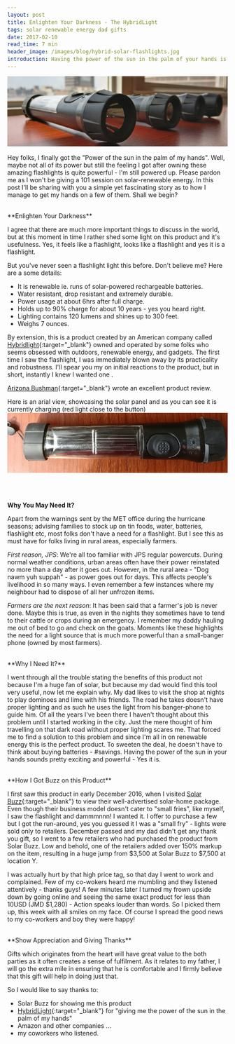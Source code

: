 ```yaml
---
layout: post
title: Enlighten Your Darkness - The HybridLight
tags: solar renewable energy dad gifts
date: 2017-02-10
read_time: 7 min
header_image: /images/blog/hybrid-solar-flashlights.jpg
introduction: Having the power of the sun in the palm of your hands is exaclty what this flashlight provides. Let me tell you about my journey in capturing the sun's energy.
---
```



!["Flashlight"](/images/blog/hybrid-solar-flashlights.jpg)

Hey folks, I finally got the "Power of the sun in the palm of my hands". Well, maybe not all of its power but still the feeling I got after owning these amazing flashlights is quite powerful - I'm still powered up. Please pardon me as I won't be giving a 101 session on solar-renewable energy. In this post I'll be sharing with you a simple yet fascinating story as to how I manage to get my hands on a few of them. Shall we begin?


<br/>
**Enlighten Your Darkness**


I agree that there are much more important things to discuss in the world, but at this moment in time I rather shed some light on this product and it's usefulness. Yes, it feels like a flashlight, looks like a flashlight and yes it is a flashlight. 

But you've never seen a flashlight light this before. Don't believe me? Here are a some details:

 - It is renewable ie. runs of solar-powered rechargeable batteries.
 - Water resistant, drop resistant and extremely durable.
 - Power usage at about 6hrs after full charge.
 - Holds up to 90% charge for about 10 years - yes you heard right.
 - Lighting contains 120 lumens and shines up to 300 feet.
 - Weighs 7 ounces.

By extension, this is a product created by an American company called [Hybridlight](http://hybridlight.com/about-us/){:target="_blank"} owned and operated by some folks who seems obsessed with outdoors, renewable energy, and gadgets. The first time I saw the flashlight, I was immediately blown away by its practicality and robustness. I'll spear you my on initial reactions to the product, but in short, instantly I knew I wanted one . 

[Arizona Bushman](http://www.arizonabushman.com/reviews/the-hybrid-light-120/){:target="_blank"} wrote an excellent product review.

Here is an arial view, showcasing the solar panel and as you can see it is currently charging (red light close to the button)
!["Flashlight"](/images/blog/hybrid-solar-flashlights-arial-view.jpg)

<br/>
<br/>

**Why You May Need It?**

Apart from the warnings sent by the MET office during the hurricane seasons; advising families to stock up on tin foods, water, batteries, flashlight etc, most folks don't have a need for a flashlight.
But I see this as must have for folks living in rural areas, especially farmers.

_First reason, JPS_: We're all too familiar with JPS regular powercuts. During normal weather conditions, urban areas often have their power reinstated no more than a day after it goes out. However, in the rural area - "Dog nawm yuh suppah" - as power goes out for days. This affects people's livelihood in so many ways. I even remember a few instances where my neighbour had to dispose of all her unfrozen items. 

_Farmers are the next reason_: It has been said that a farmer's job is never done. Maybe this is true, as even in the nights they sometimes have to tend to their cattle or crops during an emergency. I remember my daddy hauling me out of bed to go and check on the goats. Moments like these highlights the need for a light source that is much more powerful than a small-banger phone (owned by most farmers).

<br/>
**Why I Need It?**

I went through all the trouble stating the benefits of this product not because I'm a huge fan of solar, but because my dad would find this tool very useful, now let me explain why. My dad likes to visit the shop at nights to play dominoes and lime with his friends. The road he takes doesn't have proper lighting and as such he uses the light from his banger-phone to guide him. Of all the years I've been there I haven't thought about this problem until I started working in the city. Just the mere thought of him travelling on that dark road without proper lighting scares me. That forced me to find a solution to this problem and since I'm all in on renewable energy this is the perfect product. To sweeten the deal, he doesn't have to think about buying batteries - #savings. Having the power of the sun in your hands sounds pretty exciting and powerful - Yes it is.

<br/>
**How I Got Buzz on this Product**

I first saw this product in early December 2016, when I visited [Solar Buzz](http://www.solarbuzzjamaica.com/){:target="_blank"} to view their well-advertised solar-home package. Even though their business model doesn't cater to "small fries", like myself, I saw the flashlight and dammmnnn! I wanted it. I offer to purchase a few but I got the run-around, yes you guessed it I was a "small fry" - lights were sold only to retailers. December passed and my dad didn't get any thank you gift, so I went to a few retailers who had purchased the product from Solar Buzz. Low and behold, one of the retailers added over 150% markup on the item, resulting in a huge jump from $3,500 at Solar Buzz to $7,500 at location Y. 

I was actually hurt by that high price tag, so that day I went to work and complained. Few of my co-wokers heard me mumbling and they listened attentively - thanks guys! A few minutes later I turned my frown upside down by going online and seeing the same exact product for less than 10USD (JMD $1,280) - Action speaks louder than words. So I picked them up, this week with all smiles on my face. Of course I spread the good news to my co-workers and boy they were happy!

<br/>
**Show Appreciation and Giving Thanks**

Gifts which originates from the heart will have great value to the both parties as it often creates a sense of fulfilment. As it relates to my father, I will go the extra mile in ensuring that he is comfortable and I firmly believe that this gift will help in doing just that.

So I would like to say thanks to: 

 - Solar Buzz for showing me this product 
 - [HybridLight](http://hybridlight.com/){:target="_blank"} for "giving me the power of the sun in the palm of my hands"
 - Amazon and other companies ...
 - my coworkers who listened.

<br/>

